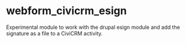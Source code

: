 # webform_civicrm_esign

Experimental module to work with the drupal esign module and add the signature as a file to a CiviCRM activity.